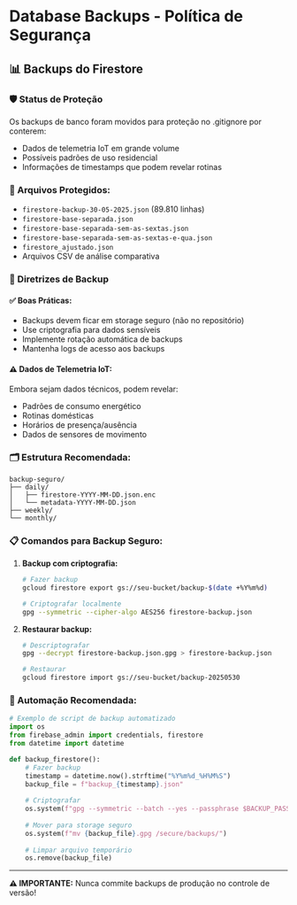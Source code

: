 # Database Backups - Política de Segurança

## 📊 Backups do Firestore

### 🛡️ Status de Proteção
Os backups de banco foram movidos para proteção no .gitignore por conterem:
- Dados de telemetria IoT em grande volume
- Possíveis padrões de uso residencial
- Informações de timestamps que podem revelar rotinas

### 📁 Arquivos Protegidos:
- `firestore-backup-30-05-2025.json` (89.810 linhas)
- `firestore-base-separada.json`
- `firestore-base-separada-sem-as-sextas.json`
- `firestore-base-separada-sem-as-sextas-e-qua.json`
- `firestore_ajustado.json`
- Arquivos CSV de análise comparativa

### 🔐 Diretrizes de Backup

#### ✅ Boas Práticas:
- Backups devem ficar em storage seguro (não no repositório)
- Use criptografia para dados sensíveis
- Implemente rotação automática de backups
- Mantenha logs de acesso aos backups

#### ⚠️ Dados de Telemetria IoT:
Embora sejam dados técnicos, podem revelar:
- Padrões de consumo energético
- Rotinas domésticas
- Horários de presença/ausência
- Dados de sensores de movimento

### 🗂️ Estrutura Recomendada:
```
backup-seguro/
├── daily/
│   ├── firestore-YYYY-MM-DD.json.enc
│   └── metadata-YYYY-MM-DD.json
├── weekly/
└── monthly/
```

### 📋 Comandos para Backup Seguro:

1. **Backup com criptografia:**
   ```bash
   # Fazer backup
   gcloud firestore export gs://seu-bucket/backup-$(date +%Y%m%d)
   
   # Criptografar localmente
   gpg --symmetric --cipher-algo AES256 firestore-backup.json
   ```

2. **Restaurar backup:**
   ```bash
   # Descriptografar
   gpg --decrypt firestore-backup.json.gpg > firestore-backup.json
   
   # Restaurar
   gcloud firestore import gs://seu-bucket/backup-20250530
   ```

### 🔄 Automação Recomendada:

```python
# Exemplo de script de backup automatizado
import os
from firebase_admin import credentials, firestore
from datetime import datetime

def backup_firestore():
    # Fazer backup
    timestamp = datetime.now().strftime("%Y%m%d_%H%M%S")
    backup_file = f"backup_{timestamp}.json"
    
    # Criptografar
    os.system(f"gpg --symmetric --batch --yes --passphrase $BACKUP_PASSPHRASE {backup_file}")
    
    # Mover para storage seguro
    os.system(f"mv {backup_file}.gpg /secure/backups/")
    
    # Limpar arquivo temporário
    os.remove(backup_file)
```

---

**⚠️ IMPORTANTE:** Nunca commite backups de produção no controle de versão!